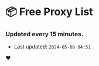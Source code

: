 # :package: Free Proxy List
### Updated every 15 minutes.

- Last updated: `2024-05-08 04:51`

:heart:

